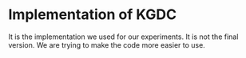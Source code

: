 # Implementation of KGDC

It is the implementation we used for our experiments.
It is not the final version. We are trying to make the code more easier to use.
